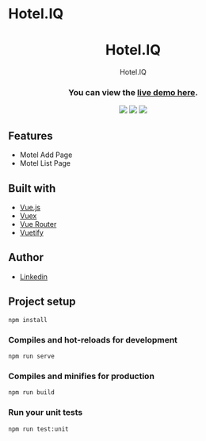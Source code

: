 # Hotel.IQ


<h1 align="center">Hotel.IQ</h1>

<p align="center"> Hotel.IQ </p>
<h3 align="center">You can view the <a href="https://hoteliq.vercel.app/"> live demo here</a>.</h3>
<div align="center">



<img src="https://img.shields.io/badge/vuejs-%2335495e.svg?style=for-the-badge&logo=vuedotjs&logoColor=%234FC08D"></img>
<img src="https://img.shields.io/badge/Vercel-000000?style=for-the-badge&logo=vercel&logoColor=white"></img>
<img src="https://img.shields.io/badge/Vuetify-1867C0?style=for-the-badge&logo=vuetify&logoColor=AEDDFF"></img>



</div>

## Features
- Motel Add Page
- Motel List Page


## Built with
- [Vue.js](https://vuejs.org/)
- [Vuex](https://vuex.vuejs.org/)
- [Vue Router](https://router.vuejs.org/)
- [Vuetify](https://vuetifyjs.com/)

## Author
- [Linkedin](https://www.linkedin.com/in/eralpozcan/)






## Project setup
```
npm install
```

### Compiles and hot-reloads for development
```
npm run serve
```

### Compiles and minifies for production
```
npm run build
```

### Run your unit tests
```
npm run test:unit
```


```
